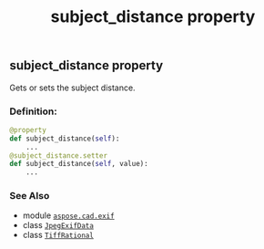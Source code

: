 ﻿---
title: subject_distance property
second_title: Aspose.CAD for Python via .NET API References
description: 
type: docs
weight: 1230
url: /python-net/aspose.cad.exif/jpegexifdata/subject_distance/
is_root: false
---

## subject_distance property


Gets or sets the subject distance.
### Definition:
```python
@property
def subject_distance(self):
    ...
@subject_distance.setter
def subject_distance(self, value):
    ...
```

### See Also
* module [`aspose.cad.exif`](../../)
* class [`JpegExifData`](/cad/python-net/aspose.cad.exif/jpegexifdata)
* class [`TiffRational`](/cad/python-net/aspose.cad.fileformats.tiff/tiffrational)
